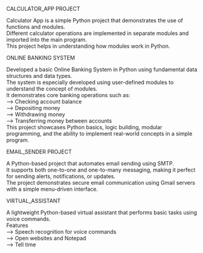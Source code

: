 CALCULATOR_APP PROJECT  

Calculator App is a simple Python project that demonstrates the use of functions and modules.      
Different calculator operations are implemented in separate modules and imported into the main program.    
This project helps in understanding how modules work in Python.   

ONLINE BANKING SYSTEM

Developed a basic Online Banking System in Python using fundamental data structures and data types.  
The system is especially developed using user-defined modules to understand the concept of modules.  
It demonstrates core banking operations such as:  
--> Checking account balance     
--> Depositing money    
--> Withdrawing money    
--> Transferring money between accounts  
This project showcases Python basics, logic building, modular programming, and the ability to implement real-world concepts in a simple program. 

EMAIL_SENDER PROJECT  

A Python-based project that automates email sending using SMTP.   
It supports both one-to-one and one-to-many messaging, making it perfect for sending alerts, notifications, or updates.  
The project demonstrates secure email communication using Gmail servers with a simple menu-driven interface.  

VIRTUAL_ASSISTANT  

A lightweight Python-based virtual assistant that performs basic tasks using voice commands.  
Features  
--> Speech recognition for voice commands  
--> Open websites and Notepad   
--> Tell time  
